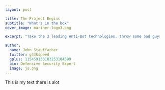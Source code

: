```yaml
---
layout: post

title: The Project Begins
subtitle: "What's in the box"
cover_image: mariner-logo3.png

excerpt: "Take the 3 leading Anti-Bot technologies, throw some bad guys at them -- see what happens"

author:
  name: John Stauffacher
  twitter: g33kspeed
  gplus: 115459133183253104599
  bio: Defensive Security Expert
  image: js.png
---
```


This is my text there is alot
